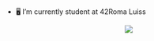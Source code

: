 - 🖥 I’m currently student at 42Roma Luiss
 
<p align="center">
  <a href="https://skillicons.dev">
    <img src="https://skillicons.dev/icons?i=linux,git,vscode,eclipse,java,spring,mysql,cpp,c,vim,html,postman" />
  </a>
</p>
